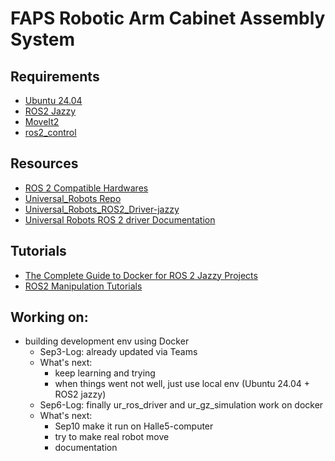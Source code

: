 # FAPS Robotic Arm Cabinet Assembly System

## Requirements
- <a href="https://releases.ubuntu.com/noble/">Ubuntu 24.04</a>
- <a href="https://docs.ros.org/en/jazzy/Installation.html">ROS2 Jazzy</a>
- <a href="https://moveit.ai/install-moveit2/binary/">MoveIt2 </a>
- <a href="https://control.ros.org/jazzy/doc/getting_started/getting_started.html">ros2_control</a>

## Resources
- <a href="https://picknik.ai/hardware-ecosystem/">ROS 2 Compatible Hardwares</a>
- <a href="https://github.com/UniversalRobots">Universal_Robots Repo</a>
- <a href="https://github.com/UniversalRobots/Universal_Robots_ROS2_Driver/tree/jazzy">Universal_Robots_ROS2_Driver-jazzy</a>
- <a href="https://docs.universal-robots.com/Universal_Robots_ROS2_Documentation/doc/ur_robot_driver/ur_robot_driver/doc/index.html">Universal Robots ROS 2 driver Documentation</a>


## Tutorials
- <a href="https://automaticaddison.com/the-complete-guide-to-docker-for-ros-2-jazzy-projects/">The Complete Guide to Docker for ROS 2 Jazzy Projects</a>
- <a href="https://automaticaddison.com/tutorials/#Manipulation">ROS2 Manipulation Tutorials</a>

## Working on:
- building development env using Docker
    - Sep3-Log: already updated via Teams
    - What's next: 
      - keep learning and trying
      - when things went not well, just use local env (Ubuntu 24.04 + ROS2 jazzy)
    - Sep6-Log: finally ur_ros_driver and ur_gz_simulation work on docker
    - What's next: 
      - Sep10 make it run on Halle5-computer
      - try to make real robot move
      - documentation








